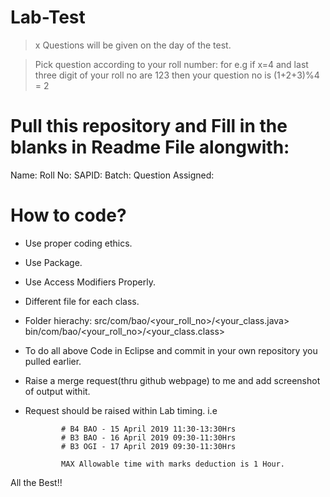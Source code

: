 # Lab-Test

> x Questions will be given on the day of the test.

> Pick question according to your roll number: 
  for e.g if x=4 and last three digit of your roll no are 123 then your question no is (1+2+3)%4 = 2
  
# Pull this repository and Fill in the blanks in Readme File alongwith:

Name: 
Roll No:
SAPID: 
Batch:
Question Assigned: 


# How to code?

* Use proper coding ethics.
* Use Package.
* Use Access Modifiers Properly.
* Different file for each class.
* Folder hierachy: 
                  src/com/bao/<your_roll_no>/<your_class.java>
                  bin/com/bao/<your_roll_no>/<your_class.class>
                  
* To do all above Code in Eclipse and commit in your own repository you pulled earlier.
* Raise a merge request(thru github webpage) to me and add screenshot of output withit.
* Request should be raised within Lab timing. i.e 

              # B4 BAO - 15 April 2019 11:30-13:30Hrs
              # B3 BAO - 16 April 2019 09:30-11:30Hrs
              # B3 OGI - 17 April 2019 09:30-11:30Hrs
              
              MAX Allowable time with marks deduction is 1 Hour.
              
All the Best!!





